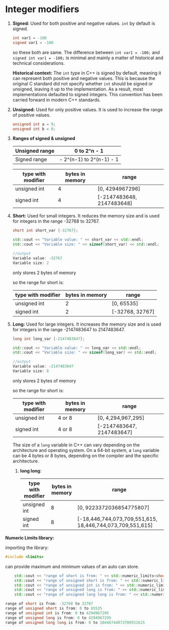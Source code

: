 # Integer modifiers

1. **Signed:** Used for both positive and negative values. `int` by default is signed.
    
    ```cpp
    int var1 = -100
    signed var1 = -100
    ```
    
    so these both are same. The difference between `int var1 = -100;` and `signed int var1 = -100;` is minimal and mainly a matter of historical and technical considerations.
    
    **Historical context:** The `int` type in C++ is signed by default, meaning it can represent both positive and negative values. This is because the original C standard did not specify whether `int` should be signed or unsigned, leaving it up to the implementation. As a result, most implementations defaulted to signed integers. This convention has been carried forward in modern C++ standards.
    
2. **Unsigned:** Used for only positive values. It is used to increase the range of positive values.
    
    ```cpp
    unsigned int a = 9;
    unsigned int b = 0;
    ```
    
3. **Ranges of signed & unsigned** 
    
    
    | Unsigned range | 0 to 2^n - 1 |
    | --- | --- |
    | Signed range | - 2^(n-1) to 2^(n-1) - 1 |
    
    | type with modifier | bytes in memory | range |
    | --- | --- | --- |
    | unsigned int | 4 | [0, 4294967296] |
    | signed int  | 4 | [-2147483648, 2147483648] |

1. **Short:** Used for small integers. It reduces the memory size and is used for integers in the range -32768 to 32767.
    
    ```cpp
    short int short_var {-32767};
    
    std::cout << "Variable value: " << short_var << std::endl;
    std::cout << "Variable size: " << sizeof(short_var) << std::endl;
    ```
    
    ```cpp
    //output
    Variable value: -32767
    Variable size: 2
    ```
    
    only stores 2 bytes of memory 
    
    so the range for short is:
    
    | type with modifier | bytes in memory | range |
    | --- | --- | --- |
    | unsigned int | 2 | [0, 65535] |
    | signed int  | 2 | [-32768, 32767] |

1. **Long:** Used for large integers. It increases the memory size and is used for integers in the range -2147483647 to 2147483647.
    
    ```cpp
    long int long_var {-2147483647};
    
    std::cout << "Variable value: " << long_var << std::endl;
    std::cout << "Variable size: " << sizeof(long_var) << std::endl;
    ```
    
    ```cpp
    //output
    Variable value: -2147483647
    Variable size: 8
    ```
    
    only stores 2 bytes of memory 
    
    so the range for short is:
    
    | type with modifier | bytes in memory | range |
    | --- | --- | --- |
    | unsigned int | 4 or 8 | [0, 4,294,967,295] |
    | signed int  | 4 or 8 | [-2147483647, 2147483647] |
    
    The size of a `long` variable in C++ can vary depending on the architecture and operating system. On a 64-bit system, a `long` variable can be 4 bytes or 8 bytes, depending on the compiler and the specific architecture.
    
    1. **long long**:
        
        
        | type with modifier | bytes in memory | range |
        | --- | --- | --- |
        | unsigned int | 8 | [0, 9223372036854775807] |
        | signed int  | 8 | [-18,446,744,073,709,551,615, 18,446,744,073,709,551,615] |
        

**Numeric Limits library:** 

importing the library: 

```cpp
#include <limits>
```

can provide maximum and minimum values of an auto can store.

```cpp
    std::cout << "range of short is from: " << std::numeric_limits<short>::min() << " to " << std::numeric_limits<short>::max() << std::endl;
    std::cout << "range of unsigned short is from: " << std::numeric_limits<unsigned short>::min() << " to " << std::numeric_limits<unsigned short>::max() << std::endl;
    std::cout << "range of unsigned int is from: " << std::numeric_limits<unsigned int>::min() << " to " << std::numeric_limits<unsigned int>::max() << std::endl;
    std::cout << "range of unsigned long is from: " << std::numeric_limits<unsigned long>::min() << " to " << std::numeric_limits<unsigned long>::max() << std::endl;
    std::cout << "range of unsigned long long is from: " << std::numeric_limits<unsigned long long>::min() << " to " << std::numeric_limits<unsigned long long>::max() << std::endl;
```

```cpp
range of short is from: -32768 to 32767
range of unsigned short is from: 0 to 65535
range of unsigned int is from: 0 to 4294967295
range of unsigned long is from: 0 to 4294967295
range of unsigned long long is from: 0 to 18446744073709551615
```